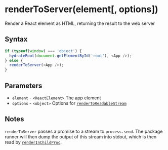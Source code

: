 # renderToServer(element[, options])

Render a React element as HTML, returning the result to the web server

## Syntax

```js
if (typeof(window) === 'object') {
  hydrateRoot(document.getElementById('root'), <App />);
} else {
  renderToServer(<App />);
}
```

## Parameters

* `element` - `<ReactElement>` The app element
* `options` - `<object>` Options for 
[`renderToReadableStream`](https://reactjs.org/docs/react-dom-server.html#rendertoreadablestream)

## Notes

`renderToServer` passes a promise to a stream to `process.send`. The package runner will then dump the output of this
stream into stdout, which is then read by [`renderInChildProc`](../server/renderInChildProc.md). 
